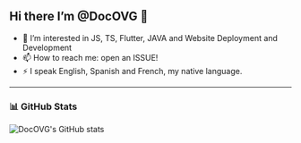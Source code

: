 ## Hi there I’m @DocOVG 👋
- 👀 I’m interested in JS, TS, Flutter, JAVA and Website Deployment and Development
- 📫 How to reach me: open an ISSUE!
- ⚡ I speak English, Spanish and French, my native language.

---

### 📊 GitHub Stats
![DocOVG's GitHub stats](https://github-readme-stats.vercel.app/api?username=DocOVG&hide=contribs&show_icons=true&theme=radical)

<!--
**docovg/DocOVG** is a ✨ _special_ ✨ repository because its `README.md` (this file) appears on your GitHub profile.

Here are some ideas to get you started:

- 🔭 I’m currently working on ...
- 🌱 I’m currently learning ...
- 👯 I’m looking to collaborate on ...
- 🤔 I’m looking for help with ...
- 💬 Ask me about ...
- 📫 How to reach me: ...
- 😄 Pronouns: ...
- ⚡ Fun fact: ...
-->
